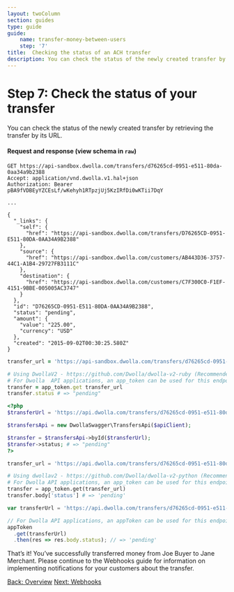 ```yaml
---
layout: twoColumn
section: guides
type: guide
guide:
    name: transfer-money-between-users
    step: '7'
title:  Checking the status of an ACH transfer
description: You can check the status of the newly created transfer by retrieving the transfer by its URL within Dwolla's API.
---
```


# Step 7: Check the status of your transfer

You can check the status of the newly created transfer by retrieving the transfer by its URL.

#### Request and response (view schema in `raw`)
```raw
GET https://api-sandbox.dwolla.com/transfers/d76265cd-0951-e511-80da-0aa34a9b2388
Accept: application/vnd.dwolla.v1.hal+json
Authorization: Bearer pBA9fVDBEyYZCEsLf/wKehyh1RTpzjUj5KzIRfDi0wKTii7DqY

...

{
  "_links": {
    "self": {
      "href": "https://api-sandbox.dwolla.com/transfers/D76265CD-0951-E511-80DA-0AA34A9B2388"
    },
    "source": {
      "href": "https://api-sandbox.dwolla.com/customers/AB443D36-3757-44C1-A1B4-29727FB3111C"
    },
    "destination": {
      "href": "https://api-sandbox.dwolla.com/customers/C7F300C0-F1EF-4151-9BBE-005005AC3747"
    }
  },
  "id": "D76265CD-0951-E511-80DA-0AA34A9B2388",
  "status": "pending",
  "amount": {
    "value": "225.00",
    "currency": "USD"
  },
  "created": "2015-09-02T00:30:25.580Z"
}
```

```ruby
transfer_url = 'https://api-sandbox.dwolla.com/transfers/d76265cd-0951-e511-80da-0aa34a9b2388'

# Using DwollaV2 - https://github.com/Dwolla/dwolla-v2-ruby (Recommended)
# For Dwolla  API applications, an app_token can be used for this endpoint. (https://docs.dwolla.com/#application-authorization)
transfer = app_token.get transfer_url
transfer.status # => "pending"
```

```php
<?php
$transferUrl = 'https://api.dwolla.com/transfers/d76265cd-0951-e511-80da-0aa34a9b2388';

$transfersApi = new DwollaSwagger\TransfersApi($apiClient);

$transfer = $transfersApi->byId($transferUrl);
$transfer->status; # => "pending"
?>
```

```python
transfer_url = 'https://api.dwolla.com/transfers/d76265cd-0951-e511-80da-0aa34a9b2388'

# Using dwollav2 - https://github.com/Dwolla/dwolla-v2-python (Recommended)
# For Dwolla API applications, an app_token can be used for this endpoint. (https://docs.dwolla.com/#application-authorization)
transfer = app_token.get(transfer_url)
transfer.body['status'] # => 'pending'
```

```javascript
var transferUrl = 'https://api.dwolla.com/transfers/d76265cd-0951-e511-80da-0aa34a9b2388';

// For Dwolla API applications, an appToken can be used for this endpoint. (https://docs.dwolla.com/#application-authorization)
appToken
  .get(transferUrl)
  .then(res => res.body.status); // => 'pending'
```

That’s it!  You’ve successfully transferred money from Joe Buyer to Jane Merchant. Please continue to the Webhooks guide for information on implementing notifications for your customers about the transfer.

<nav class="pager-nav">
    <a href="create-transfer.html">Back: Overview</a>
    <a href="/guides/webhooks">Next: Webhooks</a>
</nav>
